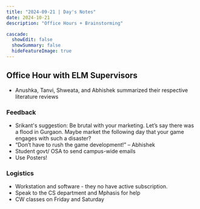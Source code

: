```yaml
---
title: "2024-09-21 | Day's Notes"
date: 2024-10-21
description: "Office Hours + Brainstorming"

cascade:
  showEdit: false
  showSummary: false
  hideFeatureImage: true
---
```

## Office Hour with ELM Supervisors

- Anushka, Tanvi, Shweata, and Abhishek summarized their respective literature reviews

### Feedback
- Srikant's suggestion: Be brutal with your marketing. Let’s say there was a flood in Gurgaon. Maybe market the following day that your game engages with such a disaster?
- “Don’t have to rush the game development!” –  Abhishek
- Student govt/ OSA to send campus-wide emails
- Use Posters!

### Logistics
- Workstation and software - they no have active subscription. 
- Speak to the CS department and Mphasis for help
- CW classes on Friday and Saturday

